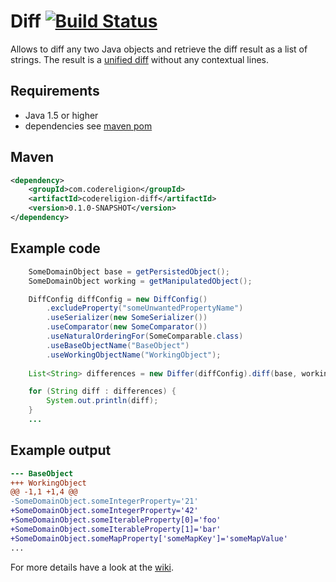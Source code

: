 # Diff [![Build Status](https://api.travis-ci.org/codereligion/diff.png?branch=master)](https://travis-ci.org/codereligion/diff)

Allows to diff any two Java objects and retrieve the diff result as a list of strings.
The result is a [unified diff](http://en.wikipedia.org/wiki/Diff#Unified_format) without any contextual lines.

## Requirements
* Java 1.5 or higher
* dependencies see [maven pom](pom.xml)

## Maven ##
```xml
<dependency>
	<groupId>com.codereligion</groupId>
	<artifactId>codereligion-diff</artifactId>
	<version>0.1.0-SNAPSHOT</version>
</dependency>
```

## Example code
```java
    SomeDomainObject base = getPersistedObject();
    SomeDomainObject working = getManipulatedObject();

    DiffConfig diffConfig = new DiffConfig()
        .excludeProperty("someUnwantedPropertyName")
        .useSerializer(new SomeSerializer())
        .useComparator(new SomeComparator())
        .useNaturalOrderingFor(SomeComparable.class)
        .useBaseObjectName("BaseObject")
        .useWorkingObjectName("WorkingObject");
		
    List<String> differences = new Differ(diffConfig).diff(base, working);

    for (String diff : differences) {
        System.out.println(diff);
    }
	...
```

## Example output
```diff
--- BaseObject
+++ WorkingObject
@@ -1,1 +1,4 @@
-SomeDomainObject.someIntegerProperty='21'
+SomeDomainObject.someIntegerProperty='42'
+SomeDomainObject.someIterableProperty[0]='foo'
+SomeDomainObject.someIterableProperty[1]='bar'
+SomeDomainObject.someMapProperty['someMapKey']='someMapValue'
...
```

For more details have a look at the [wiki](https://github.com/codereligion/diff/wiki).
